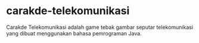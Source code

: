 # carakde-telekomunikasi
Carakde Telekomunikasi adalah game tebak gambar seputar telekomunikasi yang dibuat menggunakan bahasa pemrograman Java.
